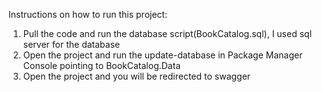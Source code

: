 Instructions on how to run this project:
1. Pull the code and run the database script(BookCatalog.sql), I used sql server for the database
2. Open the project and run the update-database in Package Manager Console pointing to BookCatalog.Data
3. Open the project and you will be redirected to swagger
